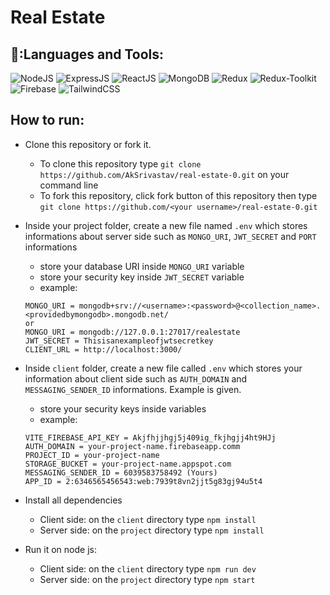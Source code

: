 # Real Estate

## 🧰:Languages and Tools:

![NodeJS](https://img.shields.io/badge/nodejs%20-%ffb400.svg?&style=for-the-badge&logo=nodeJs&logoColor=white)
![ExpressJS](https://img.shields.io/badge/expressjs%20-%23FF6F00.svg?&style=for-the-badge&logo=express&logoColor=white)
![ReactJS](https://img.shields.io/badge/reactjs%20-%2300599C.svg?&style=for-the-badge&logo=react&logoColor=white)
![MongoDB](https://img.shields.io/badge/mongodb%20-%2320232a.svg?&style=for-the-badge&logo=mongodb&logoColor=white)
![Redux](https://img.shields.io/badge/redux%20-%ffb400.svg?&style=for-the-badge&logo=redux&logoColor=white)
![Redux-Toolkit](https://img.shields.io/badge/reduxtoolkit%20-%23150458.svg?&style=for-the-badge&logo=redux-toolkit&logoColor=white)
![Firebase](https://img.shields.io/badge/Firebase-FFCA28?style=for-the-badge&logo=Firebase&logoColor=white)
![TailwindCSS](https://img.shields.io/badge/Tailwind_CSS-38B2AC?style=for-the-badge&logo=tailwind-css&logoColor=white)

## How to run:

- Clone this repository or fork it.
  - To clone this repository type `git clone https://github.com/AkSrivastav/real-estate-0.git` on your command line
  - To fork this repository, click fork button of this repository then type `git clone https://github.com/<your username>/real-estate-0.git`
- Inside your project folder, create a new file named `.env` which stores informations about server side such as `MONGO_URI`, `JWT_SECRET` and `PORT` informations
  - store your database URI inside `MONGO_URI` variable
  - store your security key inside `JWT_SECRET` variable
  - example:
  ```
  MONGO_URI = mongodb+srv://<username>:<password>@<collection_name>.<providedbymongodb>.mongodb.net/
  or
  MONGO_URI = mongodb://127.0.0.1:27017/realestate
  JWT_SECRET = Thisisanexampleofjwtsecretkey
  CLIENT_URL = http://localhost:3000/
  ```
- Inside `client` folder, create a new file called `.env` which stores your information about client side such as `AUTH_DOMAIN` and `MESSAGING_SENDER_ID` informations. Example is given.

  - store your security keys inside variables
  - example:

  ```
  VITE_FIREBASE_API_KEY = Akjfhjjhgj5j409ig_fkjhgjj4ht9HJj
  AUTH_DOMAIN = your-project-name.firebaseapp.comm
  PROJECT_ID = your-project-name
  STORAGE_BUCKET = your-project-name.appspot.com
  MESSAGING_SENDER_ID = 6039583758492 (Yours)
  APP_ID = 2:6346565456543:web:7939t8vn2jjt5g83gj94u5t4
  ```

- Install all dependencies

  - Client side: on the `client` directory type `npm install`
  - Server side: on the `project` directory type `npm install`

- Run it on node js:
  
  - Client side: on the `client` directory type `npm run dev`
  - Server side: on the `project` directory type `npm start` 
